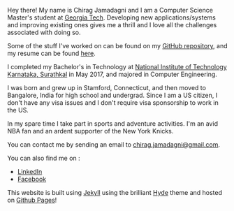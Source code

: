 Hey there! My name is Chirag Jamadagni and I am a Computer Science Master's student at [Georgia Tech](http://www.gatech.edu/). Developing new applications/systems and improving existing ones gives me a thrill and I love all the challenges associated with doing so. 

Some of the stuff I've worked on can be found on my [GitHub repository](http://github.com/cjamadagni), and my resume can be found [here]({{site.url}}/public/ChiragCV.pdf).

I completed my Bachelor's in Technology at [National Institute of Technology Karnataka, Surathkal](http://nitk.ac.in) in May 2017, and majored in Computer Engineering.

I was born and grew up in Stamford, Connecticut, and then moved to Bangalore, India for high school and undergrad. Since I am a US citizen, I don't have any visa issues and I don't require visa sponsorship to work in the US.

In my spare time I take part in sports and adventure activities. I'm an avid NBA fan and an ardent supporter of the New York Knicks. 

You can contact me by sending an email to [chirag.jamadagni@gmail.com](mailto:chirag.jamadagni@gmail.com).

You can also find me on :

* [LinkedIn](https://linkedin.com/in/cjamadagni)
* [Facebook](https://www.facebook.com/chirag.jamadagni.7)

This website is built using [Jekyll](http://jekyllrb.com) using the brilliant [Hyde](http://hyde.getpoole.com) theme and hosted on [Github Pages](http://pages.github.com)!

